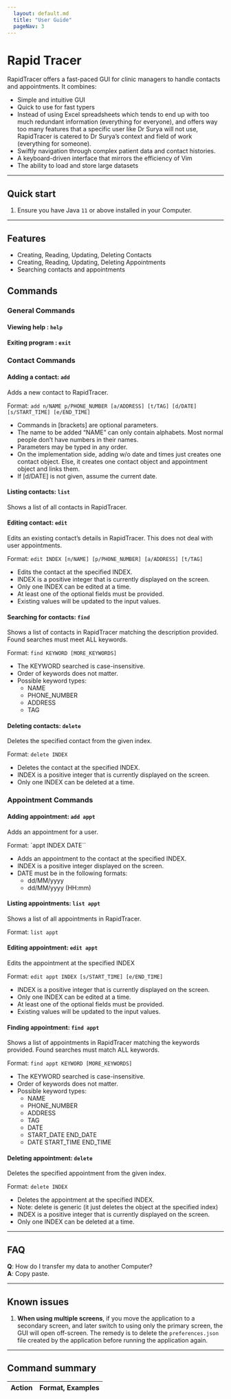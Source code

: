 ```yaml
---
  layout: default.md
  title: "User Guide"
  pageNav: 3
---
```


# Rapid Tracer

RapidTracer offers a fast-paced GUI for clinic managers to handle contacts and appointments. It combines:
- Simple and intuitive GUI
- Quick to use for fast typers
- Instead of using Excel spreadsheets which tends to end up with too much redundant information (everything for everyone), and offers way too many features that a specific user like Dr Surya will not use, RapidTracer is catered to Dr Surya’s context and field of work (everything for someone).
- Swiftly navigation through complex patient data and contact histories.
- A keyboard-driven interface that mirrors the efficiency of Vim
- The ability to load and store large datasets

<!-- * Table of Contents -->
<page-nav-print />

--------------------------------------------------------------------------------------------------------------------

## Quick start

1. Ensure you have Java `11` or above installed in your Computer.

--------------------------------------------------------------------------------------------------------------------

## Features

- Creating, Reading, Updating, Deleting Contacts
- Creating, Reading, Updating, Deleting Appointments
- Searching contacts and appointments

## Commands

### General Commands

#### Viewing help : `help`

#### Exiting program : `exit`

### Contact Commands

#### Adding a contact: `add`

Adds a new contact to RapidTracer.

Format: `add n/NAME p/PHONE_NUMBER [a/ADDRESS] [t/TAG] [d/DATE] [s/START_TIME] [e/END_TIME]`

- Commands in [brackets] are optional parameters.
- The name to be added “NAME” can only contain alphabets. Most normal people don’t have numbers in their names.
- Parameters may be typed in any order.
- On the implementation side, adding w/o date and times just creates one contact object. Else, it creates one contact object and appointment object and links them.
- If [d/DATE] is not given, assume the current date.

#### Listing contacts: `list`

Shows a list of all contacts in RapidTracer.

#### Editing contact: `edit`

Edits an existing contact’s details in RapidTracer. This does not deal with user appointments.

Format: `edit INDEX [n/NAME] [p/PHONE_NUMBER] [a/ADDRESS] [t/TAG]`

- Edits the contact at the specified INDEX.
- INDEX is a positive integer that is currently displayed on the screen.
- Only one INDEX can be edited at a time.
- At least one of the optional fields must be provided.
- Existing values will be updated to the input values.

#### Searching for contacts: `find`

Shows a list of contacts in RapidTracer matching the description provided. Found searches must meet ALL keywords.

Format: `find KEYWORD [MORE_KEYWORDS]`

- The KEYWORD searched is case-insensitive.
- Order of keywords does not matter.
- Possible keyword types: 
    - NAME
    - PHONE_NUMBER
    - ADDRESS
    - TAG

#### Deleting contacts: `delete`

Deletes the specified contact from the given index.

Format: `delete INDEX`

- Deletes the contact at the specified INDEX.
- INDEX is a positive integer that is currently displayed on the screen.
- Only one INDEX can be deleted at a time.

### Appointment Commands

#### Adding appointment: `add appt`

Adds an appointment for a user.

Format: `appt INDEX DATE``

- Adds an appointment to the contact at the specified INDEX.
- INDEX is a positive integer displayed on the screen.
- DATE must be in the following formats:
    - dd/MM/yyyy
    - dd/MM/yyyy (HH:mm)

#### Listing appointments: `list appt`

Shows a list of all appointments in RapidTracer.

Format: `list appt`

#### Editing appointment: `edit appt`

Edits the appointment at the specified INDEX

Format: `edit appt INDEX [s/START_TIME] [e/END_TIME]`

- INDEX is a positive integer that is currently displayed on the screen.
- Only one INDEX can be edited at a time.
- At least one of the optional fields must be provided.
- Existing values will be updated to the input values.

#### Finding appointment: `find appt`

Shows a list of appointments in RapidTracer matching the keywords provided. Found searches must match ALL keywords.

Format: `find appt KEYWORD [MORE_KEYWORDS]`

- The KEYWORD searched is case-insensitive.
- Order of keywords does not matter.
- Possible keyword types: 
    - NAME
    - PHONE_NUMBER
    - ADDRESS
    - TAG
    - DATE
    - START_DATE END_DATE
    - DATE START_TIME END_TIME

#### Deleting appointment: `delete`

Deletes the specified appointment from the given index.

Format: `delete INDEX`

- Deletes the appointment at the specified INDEX.
- Note: delete is generic (it just deletes the object at the specified index)
- INDEX is a positive integer that is currently displayed on the screen.
- Only one INDEX can be deleted at a time.

--------------------------------------------------------------------------------------------------------------------

## FAQ

**Q**: How do I transfer my data to another Computer?<br>
**A**: Copy paste.

--------------------------------------------------------------------------------------------------------------------

## Known issues

1. **When using multiple screens**, if you move the application to a secondary screen, and later switch to using only the primary screen, the GUI will open off-screen. The remedy is to delete the `preferences.json` file created by the application before running the application again.

--------------------------------------------------------------------------------------------------------------------

## Command summary

Action     | Format, Examples
-----------|----------------------------------------------------------------------------------------------------------------------------------------------------------------------

